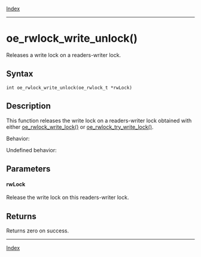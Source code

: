 [Index](index.md)

---
# oe_rwlock_write_unlock()

Releases a write lock on a readers-writer lock.

## Syntax

    int oe_rwlock_write_unlock(oe_rwlock_t *rwLock)
## Description 

This function releases the write lock on a readers-writer lock obtained with either [oe_rwlock_write_lock()](thread_8h_a4e9062d0f040bc0edfde26817b67c392_1a4e9062d0f040bc0edfde26817b67c392.md) or [oe_rwlock_try_write_lock()](thread_8h_ad833e15e6322f7db0735465753b6a0d8_1ad833e15e6322f7db0735465753b6a0d8.md).

Behavior:

Undefined behavior:



## Parameters

#### rwLock

Release the write lock on this readers-writer lock.

## Returns

Returns zero on success.

---
[Index](index.md)

